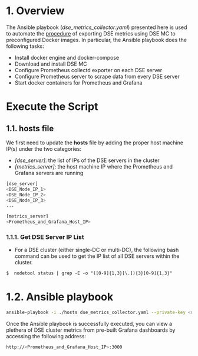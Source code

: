 
# 1. Overview

The Ansible playbook (*dse_metrics_collector.yaml*) presented here is used to automate the [procedure](https://docs.datastax.com/en/monitoring/doc/monitoring/metricsCollector/mcExportMetricsDocker.html) of exporting DSE metrics using DSE MC to preconfigured Docker images. In particular, the Ansible playbook does the following tasks:

* Install docker engine and docker-compose
* Download and install DSE MC
* Configure Prometheus collectd exporter on each DSE server
* Configure Prometheus server to scrape data from every DSE server
* Start docker containers for Prometheus and Grafana 

# Execute the Script

## 1.1. **hosts** file 

We first need to update the **hosts** file by adding the proper host machine IP(s) under the two categories: 
* *[dse_server]*: the list of IPs of the DSE servers in the cluster 
* *[metrics_server]*: the host machine IP where the Prometheus and Grafana servers are running

```bash
[dse_server]
<DSE_Node_IP_1>
<DSE_Node_IP_2>
<DSE_Node_IP_3>
...

[metrics_server]
<Prometheus_and_Grafana_Host_IP>
```

### 1.1.1. Get DSE Server IP List

* For a DSE cluster (either single-DC or multi-DC), the following bash command can be used to get the IP list of all DSE servers within the cluster. 
```
$  nodetool status | grep -E -o "([0-9]{1,3}[\.]){3}[0-9]{1,3}"
```

# 1.2. Ansible playbook

```bash
ansible-playbook -i ./hosts dse_metrics_collector.yaml --private-key <ssh_private_key> -u <ssh_user>
```

Once the Ansible playbook is successfully executed, you can view a plethera of DSE cluster metrics from pre-built Grafana dashboards by accessing the following address:

```bash
http://<Prometheus_and_Grafana_Host_IP>:3000
```